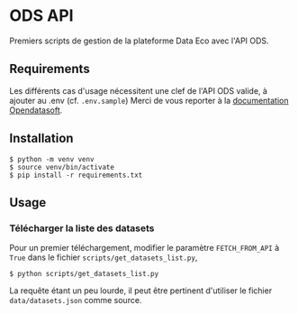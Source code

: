 # ODS API

Premiers scripts de gestion de la plateforme Data Eco avec l'API ODS. 

## Requirements

Les différents cas d'usage nécessitent une clef de l'API ODS valide, à ajouter au .env (cf. `.env.sample`) 
Merci de vous reporter à la [documentation Opendatasoft](https://help.opendatasoft.com/fr/apis).

## Installation

```
$ python -m venv venv
$ source venv/bin/activate
$ pip install -r requirements.txt
```

## Usage

### Télécharger la liste des datasets

Pour un premier téléchargement, modifier le paramètre `FETCH_FROM_API` à `True` dans le fichier `scripts/get_datasets_list.py`,

```
$ python scripts/get_datasets_list.py
```

La requête étant un peu lourde, il peut être pertinent d'utiliser le fichier `data/datasets.json` comme source. 

